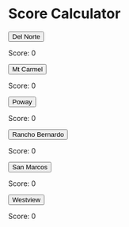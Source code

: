 # Score Calculator

<script>
var clicksDN = 0;
var clicksMC = 0;
var clicksPO = 0;
var clicksRB = 0;
var clicksSM = 0;
var clicksWV = 0;
var counter = 1;
function onClickDN() {
  clicks += counter;
  counter +=1;
  document.getElementById("clicksDN").innerHTML = clicks;
};
function onClickMC() {
  clicks += counter;
  counter +=1;
  document.getElementById("clicksMC").innerHTML = clicks;
};
function onClickPO() {
  clicks += counter;
  counter +=1;
  document.getElementById("clicksPO").innerHTML = clicks;
};
function onClickRB() {
  clicks += counter;
  counter +=1;
  document.getElementById("clicksRB").innerHTML = clicks;
};
function onClickSM() {
  clicks += counter;
  counter +=1;
  document.getElementById("clicksSM").innerHTML = clicks;
};
function onClickWV() {
  clicks += counter;
  counter +=1;
  document.getElementById("clicksWV").innerHTML = clicks;
};
</script>

<button type="button" onClick="onClick()">Del Norte</button>
<p>Score: <a id="clicksDN">0</a></p>

<button type="button" onClick="onClick()">Mt Carmel</button>
<p>Score: <a id="clicksMC">0</a></p>

<button type="button" onClick="onClick()">Poway</button>
<p>Score: <a id="clicksPO">0</a></p>

<button type="button" onClick="onClick()">Rancho Bernardo</button>
<p>Score: <a id="clicksRB">0</a></p>

<button type="button" onClick="onClick()">San Marcos</button>
<p>Score: <a id="clicksSM">0</a></p>

<button type="button" onClick="onClick()">Westview</button>
<p>Score: <a id="clicksWV">0</a></p>